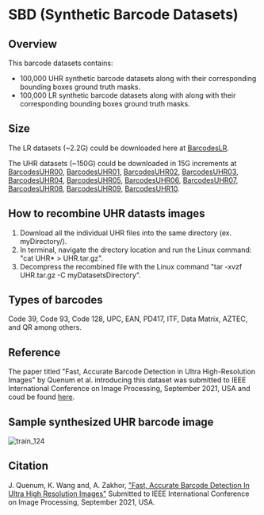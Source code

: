 # SBD (Synthetic Barcode Datasets)

## Overview
This barcode datasets contains:

- 100,000 UHR synthetic barcode datasets along with their corresponding bounding boxes ground truth masks.
- 100,000 LR synthetic barcode datasets along with along with their corresponding bounding boxes ground truth masks.

## Size
The LR datasets (~2.2G) could be downloaded here at [BarcodesLR](https://drive.google.com/file/d/1q9AU1y9qs2yaAPe1K2a8Th5AFKm03_uZ/view?usp=sharing).

The UHR datasets (~150G) could be downloaded in 15G increments at [BarcodesUHR00](https://drive.google.com/file/d/1Mxb3z9VnE-SRTlq4nqgPzeyrdxXH4hlj/view), [BarcodesUHR01](https://drive.google.com/file/d/18WQEHoiba7eHeoLtlkFvdIsurm3tTJNs/view), [BarcodesUHR02](), [BarcodesUHR03](), [BarcodesUHR04](https://drive.google.com/file/d/1nMKhPPv-Lyz0eAKgKCPNHUbsOMAyDPND/view?usp=sharing), [BarcodesUHR05](https://drive.google.com/drive/u/4/my-drive), [BarcodesUHR06](https://drive.google.com/file/d/106wr_Fmeayr0XQQJ54detgTPEe1T88E5/view?usp=sharing), [BarcodesUHR07](https://drive.google.com/file/d/1wxRrud2w8mI1wu5_dra6H5wXnBHlx-ya/view?usp=sharing), [BarcodesUHR08](), [BarcodesUHR09](), [BarcodesUHR10](https://drive.google.com/file/d/1KFmsr0P-YleN2q9YRmTGUZl7tJIpHUZ-/view?usp=sharing). 

## How to recombine UHR datasts images
1. Download all the individual UHR files into the same directory (ex. myDirectory/).
2. In terminal, navigate the drectory location and run the Linux command: "cat UHR* > UHR.tar.gz".
3. Decompress the recombined file with the Linux command "tar -xvzf UHR.tar.gz -C myDatasetsDirectory".



## Types of barcodes
Code 39, Code 93, Code 128, UPC, EAN, PD417, ITF, Data Matrix, AZTEC, and QR among others.

## Reference
The paper titled "Fast, Accurate Barcode Detection in Ultra High-Resolution Images" by Quenum et al. introducing this dataset was submitted to IEEE International Conference on Image Processing, September 2021, USA and coud be found [here](https://arxiv.org/abs/2102.06868).

## Sample synthesized UHR barcode image
![train_124](https://user-images.githubusercontent.com/82744965/115137026-8f987480-9ff1-11eb-8628-d47f54d622d2.png)

## Citation
J. Quenum, K. Wang and, A. Zakhor, ["Fast, Accurate Barcode Detection In Ultra High Resolution
Images"](https://arxiv.org/abs/2102.06868) Submitted to IEEE International Conference on Image Processing, September 2021, USA.



